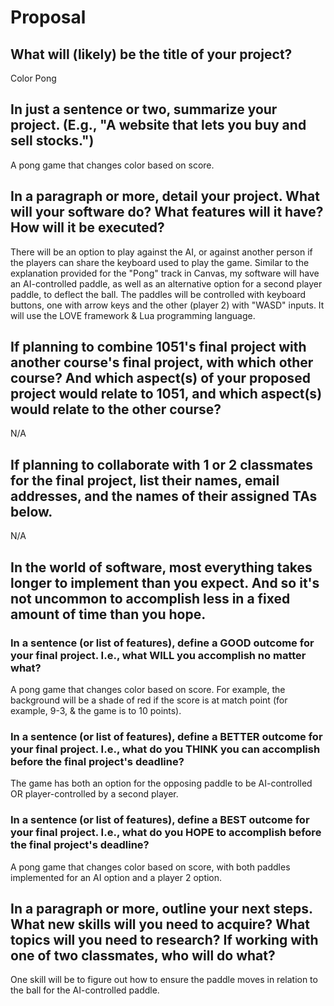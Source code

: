 # Proposal

## What will (likely) be the title of your project?

Color Pong 

## In just a sentence or two, summarize your project. (E.g., "A website that lets you buy and sell stocks.")

A pong game that changes color based on score.

## In a paragraph or more, detail your project. What will your software do? What features will it have? How will it be executed?

There will be an option to play against the AI, or against another person if the players can share the keyboard used to play the game. Similar to the explanation provided for 
the "Pong" track in Canvas, my software will have an AI-controlled paddle, as well as an alternative option for a second player paddle, to deflect the ball. The paddles will be controlled with keyboard buttons, one with arrow keys and the other (player 2) with "WASD" inputs. It will use the LOVE framework & Lua programming language. 

## If planning to combine 1051's final project with another course's final project, with which other course? And which aspect(s) of your proposed project would relate to 1051, and which aspect(s) would relate to the other course?

N/A

## If planning to collaborate with 1 or 2 classmates for the final project, list their names, email addresses, and the names of their assigned TAs below.

N/A

## In the world of software, most everything takes longer to implement than you expect. And so it's not uncommon to accomplish less in a fixed amount of time than you hope.

### In a sentence (or list of features), define a GOOD outcome for your final project. I.e., what WILL you accomplish no matter what?

A pong game that changes color based on score. For example, the background will be a shade of red if the score is at match point (for example, 9-3, & the game is to 10 points).

### In a sentence (or list of features), define a BETTER outcome for your final project. I.e., what do you THINK you can accomplish before the final project's deadline?

The game has both an option for the opposing paddle to be AI-controlled OR player-controlled by a second player.

### In a sentence (or list of features), define a BEST outcome for your final project. I.e., what do you HOPE to accomplish before the final project's deadline?

A pong game that changes color based on score, with both paddles implemented for an AI option and a player 2 option. 

## In a paragraph or more, outline your next steps. What new skills will you need to acquire? What topics will you need to research? If working with one of two classmates, who will do what?

One skill will be to figure out how to ensure the paddle moves in relation to the ball for the AI-controlled paddle. 
